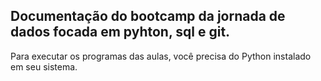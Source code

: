 
## Documentação do bootcamp da jornada de dados focada em pyhton, sql e git.




Para executar os programas das aulas, você precisa do Python instalado em seu sistema.

